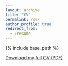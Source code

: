 ```yaml
---
layout: archive
title: "CV"
permalink: /cv/
author_profile: true
redirect_from:
  - /resume
---
```


{% include base_path %}

[Download my full CV (PDF)](https://raw.githubusercontent.com/BernardoRaimundo/BernardoRaimundo.github.io/master/files/Curriculum%20Vitae.pdf)
<!--  
Work Experience
======
- **Jan 2024 - Present**: Invited Lecturer – Nova Information Management School
- **Apr 2023 - Oct 2023**: Macro Quant and Derivatives Strategy Analyst – BNP Paribas Portugal
- **Jun 2022 - Dez 2022**: Senior Consultant Financial Services Risk Management – Ernst & Young Portugal
- **May 2019 - Jun 2022**: Internal Auditor – Santa Casa da Misericórdia de Lisboa
- **Sep 2018 - Feb 2019**: Internal Auditor Assistant – Deloitte Portugal
- **Jul 2017 - Aug 2018**: Internal Auditor Trainee – Associação Nacional das Farmácias

Education
======
- **Sep 2024 - Present**: Ph.D. in Information Management specializing in Data Science, Nova IMS
- **Feb 2021 - Jan 2023**: M.S. Statistics and Information Management specializing in Risk Analysis and Management, Nova IMS
- **Sep 2020 - Jun 2021**: Post Graduate Program in Data Science for Finance, Nova IMS
- **Sep 2014 - Sep 2017**: B.S. in Economics, Lisbon School of Economics and Management (ISEG-UL)

-->
<!--  
Skills
======
* Skill 1
* Skill 2
  * Sub-skill 2.1
  * Sub-skill 2.2
  * Sub-skill 2.3
* Skill 3
-->
<!--  
Publications
======
  <ul>{% for post in site.publications reversed %}
    {% include archive-single-cv.html %}
  {% endfor %}</ul>
-->
<!--  
Talks
======
  <ul>{% for post in site.talks reversed %}
    {% include archive-single-talk-cv.html  %}
  {% endfor %}</ul>
  
-->
<!--  
Teaching
======
  <ul>{% for post in site.teaching reversed %}
    {% include archive-single-cv.html %}
  {% endfor %}</ul>
 --> 

<!--    
Service and leadership
======
* Currently signed in to 43 different slack teams

-->

